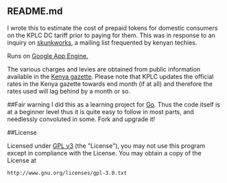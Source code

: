 ## README.md

I wrote this to estimate the cost of prepaid tokens for domestic consumers on the KPLC DC tariff prior to paying for them. This was in response to an inquiry on  [skunkworks](http://orion.my.co.ke/cgi-bin/mailman/listinfo/skunkworks), a mailing list frequented by kenyan techies.  

Runs on [Google App Engine.](https://developers.google.com/appengine/) 
 
The various charges and levies are obtained from public information available in the 
[Kenya gazette](http://kenyalaw.org/kenya_gazette/). Please note that KPLC updates the official rates in the Kenya gazette towards end month (if at all) and therefore the rates used will lag behind by a month or so.


##Fair warning
I did this as a learning project for [Go](http://golang.org). Thus the code itself is at a beginner level thus it is quite easy to follow in most parts, and needlessly convoluted in some.  Fork and upgrade it!

##License

Licensed under [GPL v3](http://www.gnu.org/licenses/gpl-3.0.txt) (the "License"), you may not use this program except in compliance with the License. You may obtain a copy of the License at

	http://www.gnu.org/licenses/gpl-3.0.txt
	 